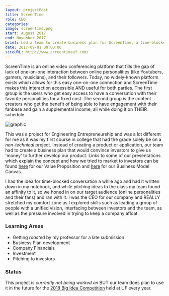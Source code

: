 ```yaml
---
layout: projectPost
title: ScreenTime
role: CEO
categories:
image: screentime.png
start: August 2017
end: November 2017
brief: Led a team to create business plan for ScreenTime, a time-blocked video conferencing platform marketplace connecting content creators to their supporters
date: 2017-09-01 00:00:00
siteURL: http://www.screentimeuf.com/
---
```

ScreenTime is an online video conferencing platform that fills the gap of lack of one-on-one interaction between online personalities (like Youtubers, gamers, musicians), and their followers. Today, no widely-known platform exists which allows for this easy one-on-one connection and ScreenTime makes this interaction accessible AND useful for both parties. The first group is the users who get easy access to have a conversation with their favorite personalities for a fixed cost. The second group is the content creators who get the benefit of being able to have engagement with their fanbase and gain a supplemental income, all while doing it on THEIR schedule.

![graphic](../../assets/images/screentimegraphic.png)

This was a project for Engineering Entrepreneurship and was a lot different for me as it was my first course in college that had the grade solely be on a *non-technical* project. Instead of creating a product or application, our team had to create a business plan that would convince investors to give us 'money' to further develop our product. Links to some of our presentations which explain the concept and how we tried to market to investors can be found [here](https://www.youtube.com/watch?v=EXWEpElHY7U) for our Value Proposition and [here](https://www.youtube.com/watch?v=3J2aQq7Bux4) for our Business Model Canvas.

I had the idea for time-blocked conversation a while ago and had it written down in my notebook, and while pitching ideas to the class my team found an affinity to it, so we honed in on our target audience (online personalities and their fans) and ran with it. I was the CEO for our company and REALLY stretched my comfort zone as I explored skills such as leading a group of people with a unified vision, interfacing between investors and the team, as well as the pressure involved in trying to keep a company afloat.

### Learning Areas
* Getting *roasted* by my professor for a late submission
* Business Plan development
* Company Financials
* Investment
* Pitching to investors

### Status
This project is *currently not being worked on* BUT our team does plan to use it in the future for the [2018 Big Idea Competition](http://warrington.ufl.edu/centers/cei/engagement/bigidea/) held at UF every year.
